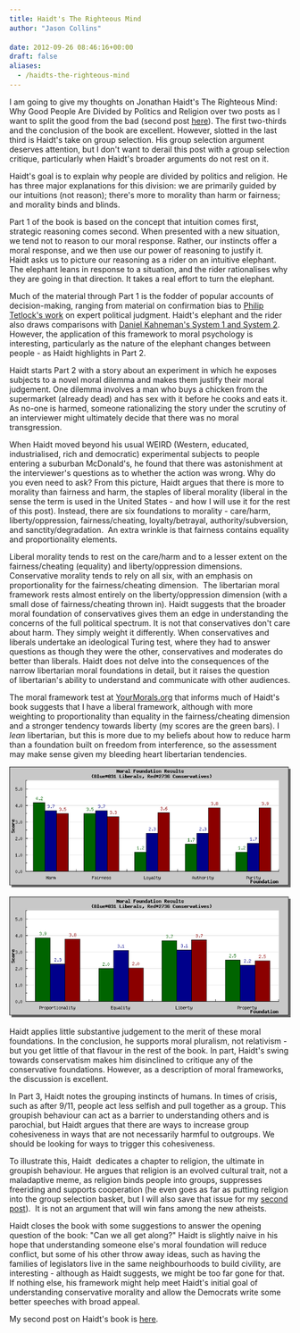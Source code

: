 ```yaml
---
title: Haidt's The Righteous Mind
author: "Jason Collins"

date: 2012-09-26 08:46:16+00:00
draft: false
aliases:
  - /haidts-the-righteous-mind
---
```


I am going to give my thoughts on Jonathan Haidt's The Righteous Mind: Why Good People Are Divided by Politics and Religion over two posts as I want to split the good from the bad (second post [here](https://www.jasoncollins.blog/haidts-group-selection/)). The first two-thirds and the conclusion of the book are excellent. However, slotted in the last third is Haidt's take on group selection. His group selection argument deserves attention, but I don't want to derail this post with a group selection critique, particularly when Haidt's broader arguments do not rest on it.

Haidt's goal is to explain why people are divided by politics and religion. He has three major explanations for this division: we are primarily guided by our intuitions (not reason); there's more to morality than harm or fairness; and morality binds and blinds.

Part 1 of the book is based on the concept that intuition comes first, strategic reasoning comes second. When presented with a new situation, we tend not to reason to our moral response. Rather, our instincts offer a moral response, and we then use our power of reasoning to justify it. Haidt asks us to picture our reasoning as a rider on an intuitive elephant. The elephant leans in response to a situation, and the rider rationalises why they are going in that direction. It takes a real effort to turn the elephant.

Much of the material through Part 1 is the fodder of popular accounts of decision-making, ranging from material on confirmation bias to [Philip Tetlock's work](https://www.jasoncollins.blog/tetlocks-expert-political-judgment-how-good-is-it-how-can-we-know/) on expert political judgment. Haidt's elephant and the rider also draws comparisons with [Daniel Kahneman's System 1 and System 2](https://www.jasoncollins.blog/kahnemans-thinking-fast-and-slow/). However, the application of this framework to moral psychology is interesting, particularly as the nature of the elephant changes between people - as Haidt highlights in Part 2.

Haidt starts Part 2 with a story about an experiment in which he exposes subjects to a novel moral dilemma and makes them justify their moral judgement. One dilemma involves a man who buys a chicken from the supermarket (already dead) and has sex with it before he cooks and eats it. As no-one is harmed, someone rationalizing the story under the scrutiny of an interviewer might ultimately decide that there was no moral transgression.

When Haidt moved beyond his usual WEIRD (Western, educated, industrialised, rich and democratic) experimental subjects to people entering a suburban McDonald's, he found that there was astonishment at the interviewer's questions as to whether the action was wrong. Why do you even need to ask? From this picture, Haidt argues that there is more to morality than fairness and harm, the staples of liberal morality (liberal in the sense the term is used in the United States - and how I will use it for the rest of this post). Instead, there are six foundations to morality - care/harm, liberty/oppression, fairness/cheating, loyalty/betrayal, authority/subversion, and sanctity/degradation.  An extra wrinkle is that fairness contains equality and proportionality elements.

Liberal morality tends to rest on the care/harm and to a lesser extent on the fairness/cheating (equality) and liberty/oppression dimensions. Conservative morality tends to rely on all six, with an emphasis on proportionality for the fairness/cheating dimension.  The libertarian moral framework rests almost entirely on the liberty/oppression dimension (with a small dose of fairness/cheating thrown in). Haidt suggests that the broader moral foundation of conservatives gives them an edge in understanding the concerns of the full political spectrum. It is not that conservatives don't care about harm. They simply weight it differently. When conservatives and liberals undertake an ideological Turing test, where they had to answer questions as though they were the other, conservatives and moderates do better than liberals. Haidt does not delve into the consequences of the narrow libertarian moral foundations in detail, but it raises the question of libertarian's ability to understand and communicate with other audiences.

The moral framework test at [YourMorals.org](http://www.yourmorals.org/) that informs much of Haidt's book suggests that I have a liberal framework, although with more weighting to proportionality than equality in the fairness/cheating dimension and a stronger tendency towards liberty (my scores are the green bars). I _lean_ libertarian, but this is more due to my beliefs about how to reduce harm than a foundation built on freedom from interference, so the assessment may make sense given my bleeding heart libertarian tendencies.

![](img/moral-foundation-1.png)

![](img/moral-foundation-2.png)

Haidt applies little substantive judgement to the merit of these moral foundations. In the conclusion, he supports moral pluralism, not relativism - but you get little of that flavour in the rest of the book. In part, Haidt's swing towards conservatism makes him disinclined to critique any of the conservative foundations. However, as a description of moral frameworks, the discussion is excellent.

In Part 3, Haidt notes the grouping instincts of humans. In times of crisis, such as after 9/11, people act less selfish and pull together as a group. This groupish behaviour can act as a barrier to understanding others and is parochial, but Haidt argues that there are ways to increase group cohesiveness in ways that are not necessarily harmful to outgroups. We should be looking for ways to trigger this cohesiveness.

To illustrate this, Haidt  dedicates a chapter to religion, the ultimate in groupish behaviour. He argues that religion is an evolved cultural trait, not a maladaptive meme, as religion binds people into groups, suppresses freeriding and supports cooperation (he even goes as far as putting religion into the group selection basket, but I will also save that issue for my [second post](https://www.jasoncollins.blog/haidts-group-selection/)).  It is not an argument that will win fans among the new atheists.

Haidt closes the book with some suggestions to answer the opening question of the book: "Can we all get along?" Haidt is slightly naive in his hope that understanding someone else's moral foundation will reduce conflict, but some of his other throw away ideas, such as having the families of legislators live in the same neighbourhoods to build civility, are interesting - although as Haidt suggests, we might be too far gone for that. If nothing else, his framework might help meet Haidt's initial goal of understanding conservative morality and allow the Democrats write some better speeches with broad appeal.

My second post on Haidt's book is [here](https://www.jasoncollins.blog/haidts-group-selection/).
